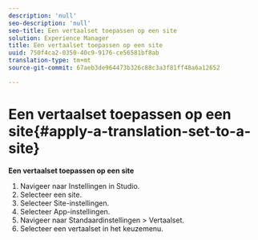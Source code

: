 ```yaml
---
description: 'null'
seo-description: 'null'
seo-title: Een vertaalset toepassen op een site
solution: Experience Manager
title: Een vertaalset toepassen op een site
uuid: 750f4ca2-0350-40c9-9176-ce56581bf8ab
translation-type: tm+mt
source-git-commit: 67aeb3de964473b326c88c3a3f81ff48a6a12652

---
```



# Een vertaalset toepassen op een site{#apply-a-translation-set-to-a-site}

**Een vertaalset toepassen op een site**

1. Navigeer naar Instellingen in Studio.
1. Selecteer een site.
1. Selecteer Site-instellingen.
1. Selecteer App-instellingen.
1. Navigeer naar Standaardinstellingen > Vertaalset.
1. Selecteer een vertaalset in het keuzemenu.